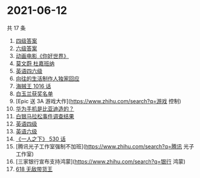 # 2021-06-12

共 17 条

<!-- BEGIN -->
<!-- 最后更新时间 Sat Jun 12 2021 20:08:06 GMT+0800 (China Standard Time) -->

1. [四级答案](https://www.zhihu.com/search?q=四级答案)
2. [六级答案](https://www.zhihu.com/search?q=六级答案)
3. [动画电影《你好世界》](https://www.zhihu.com/search?q=你好世界)
4. [莫文蔚 杜嘉班纳](https://www.zhihu.com/search?q=莫文蔚)
5. [英语四六级](https://www.zhihu.com/search?q=四六级)
6. [向往的生活制作人独家回应](https://www.zhihu.com/search?q=向往的生活)
7. [海贼王 1016 话](https://www.zhihu.com/search?q=海贼王)
8. [白玉兰获奖名单](https://www.zhihu.com/search?q=白玉兰)
9. [Epic 送 3A 游戏大作](https://www.zhihu.com/search?q=游戏 控制)
10. [华为手机是比亚迪造的？](https://www.zhihu.com/search?q=华为手机)
11. [白银马拉松事件调查结果](https://www.zhihu.com/search?q=甘肃白银马拉松)
12. [英语四级](https://www.zhihu.com/search?q=英语四级)
13. [英语六级](https://www.zhihu.com/search?q=英语六级)
14. [《一人之下》 530 话](https://www.zhihu.com/search?q=一人之下)
15. [腾讯光子工作室强制不加班](https://www.zhihu.com/search?q=腾讯 光子工作室)
16. [三家银行宣布支持鸿蒙](https://www.zhihu.com/search?q=银行 鸿蒙)
17. [618 无敌带货王](https://www.zhihu.com/search?q=脑洞)

<!-- END -->
